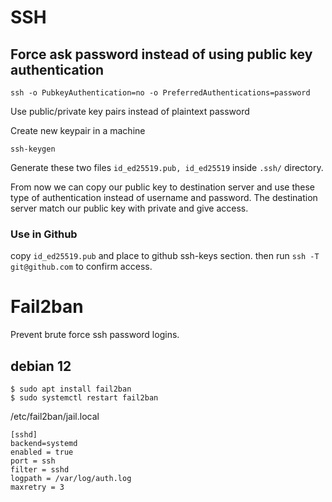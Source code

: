 # SSH


## Force ask password instead of using public key authentication

```
ssh -o PubkeyAuthentication=no -o PreferredAuthentications=password
```

Use public/private key pairs instead of plaintext password

Create new keypair in a machine
```
ssh-keygen
```
Generate these two files `id_ed25519.pub, id_ed25519` inside `.ssh/` directory.

From now we can copy our public key to destination server and use these type of authentication instead of username and password.
The destination server match our public key with private and give access.


### Use in Github
copy `id_ed25519.pub` and place to github ssh-keys section.
then run `ssh -T git@github.com` to confirm access.


# Fail2ban
Prevent brute force ssh password logins.

## debian 12
```
$ sudo apt install fail2ban
$ sudo systemctl restart fail2ban
```
 
 
 /etc/fail2ban/jail.local
```
[sshd]
backend=systemd
enabled = true
port = ssh
filter = sshd
logpath = /var/log/auth.log
maxretry = 3
```


